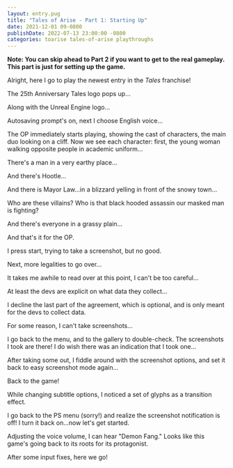 ```yaml
---
layout: entry.pug
title: "Tales of Arise - Part 1: Starting Up"
date: 2021-12-01 09-0800
publishDate: 2022-07-13 23:00:00 -0800
categories: toarise tales-of-arise playthroughs
---
```


**Note: You can skip ahead to Part 2 if you want to get to the real gameplay. This part is just for setting up the game.**

Alright, here I go to play the newest entry in the *Tales* franchise!

The 25th Anniversary Tales logo pops up...

Along with the Unreal Engine logo...

Autosaving prompt's on, next I choose English voice...

The OP immediately starts playing, showing the cast of characters, the main duo looking on a cliff. Now we see each character: first, the young woman walking opposite people in academic uniform...

There's a man in a very earthy place...

And there's Hootle...

And there is Mayor Law...in a blizzard yelling in front of the snowy town...

Who are these villains? Who is that black hooded assassin our masked man is fighting?

And there's everyone in a grassy plain...

And that's it for the OP.

I press start, trying to take a screenshot, but no good. 

Next, more legalities to go over...

It takes me awhile to read over at this point, I can't be too careful...

At least the devs are explicit on what data they collect...

I decline the last part of the agreement, which is optional, and is only meant for the devs to collect data.

For some reason, I can't take screenshots...

I go back to the menu, and to the gallery to double-check. The screenshots I took are there! I do wish there was an indication that I took one...

After taking some out, I fiddle around with the screenshot options, and set it back to easy screenshot mode again...

Back to the game!

While changing subtitle options, I noticed a set of glyphs as a transition effect.

I go back to the PS menu (sorry!) and realize the screenshot notification is off! I turn it back on...now let's get started.

Adjusting the voice volume, I can hear "Demon Fang." Looks like this game's going back to its roots for its protagonist.

After some input fixes, here we go!
